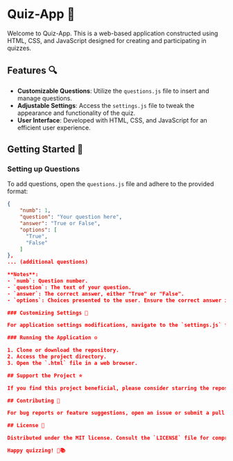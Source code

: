 # Quiz-App 📝

Welcome to Quiz-App. This is a web-based application constructed using HTML, CSS, and JavaScript designed for creating and participating in quizzes.

## Features 🔍

- **Customizable Questions**: Utilize the `questions.js` file to insert and manage questions.
- **Adjustable Settings**: Access the `settings.js` file to tweak the appearance and functionality of the quiz.
- **User Interface**: Developed with HTML, CSS, and JavaScript for an efficient user experience.

## Getting Started 🚀

### Setting up Questions

To add questions, open the `questions.js` file and adhere to the provided format:

```json
{
    "numb": 1,
    "question": "Your question here",
    "answer": "True or False",
    "options": [
      "True",
      "False"
    ]
},
... (additional questions)

**Notes**:
- `numb`: Question number.
- `question`: The text of your question.
- `answer`: The correct answer, either "True" or "False".
- `options`: Choices presented to the user. Ensure the correct answer is among them.

### Customizing Settings 🔧

For application settings modifications, navigate to the `settings.js` file and make the desired changes.

### Running the Application ⚙️

1. Clone or download the repository.
2. Access the project directory.
3. Open the `.html` file in a web browser.

## Support the Project ⭐

If you find this project beneficial, please consider starring the repository.

## Contributing 🤝

For bug reports or feature suggestions, open an issue or submit a pull request.

## License 📄

Distributed under the MIT license. Consult the `LICENSE` file for comprehensive details.

Happy quizzing! 🚀📚
